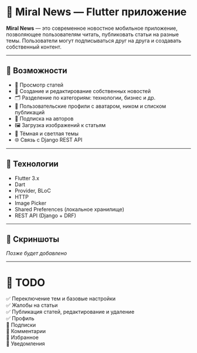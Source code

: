 # 📱 Miral News — Flutter приложение

**Miral News** — это современное новостное мобильное приложение, позволяющее пользователям читать, публиковать статьи на разные темы. Пользователи могут подписываться друг на друга и создавать собственный контент.

---

## 🌟 Возможности

- 📰 Просмотр статей
- 🧾 Создание и редактирование собственных новостей
- 🗂️ Разделение по категориям: технологии, бизнес и др.
- 👤 Пользовательские профили с аватаром, ником и списком публикаций
- 🔔 Подписка на авторов
- 🖼️ Загрузка изображений к статьям
- 🌙 Тёмная и светлая темы
- 🌐 Связь с Django REST API

---

## 🧪 Технологии

- Flutter 3.x
- Dart
- Provider, BLoC 
- HTTP
- Image Picker
- Shared Preferences (локальное хранилище)
- REST API (Django + DRF)

---

## 📱 Скриншоты

*Позже будет добавлено*

---

# 🎯 TODO

✅ Переключение тем и базовые настройки<br/>
✅ Жалобы на статьи<br/>
✅ Публикация статей, редактирование и удаление<br/>
✅ Профиль<br/>
🔳 Подписки<br/>
🔳 Комментарии<br/>
🔳 Избранное<br/>
🔳 Уведомления<br/>
